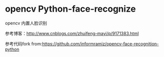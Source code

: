 # opencv Python-face-recognize

opencv 内置人脸识别

参考博客：http://www.cnblogs.com/zhuifeng-mayi/p/9171383.html

参考代码fork from:https://github.com/informramiz/opencv-face-recognition-python
